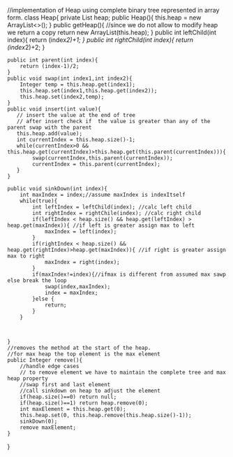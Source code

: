 
//implementation of Heap using complete binary tree represented in array form.
class Heap{
    private List<Integer> heap;
    public Heap(){
        this.heap = new ArrayList<>();
    }
    public getHeap(){
        //since we do not allow to modify heap we return a copy
        return new ArrayList<Integer>(this.heap);
    }
    public int leftChild(int index){
        return (index*2)+1;
    }
    public int rightChild(int index){
        return (index*2)+2;
    }

    public int parent(int index){
        return (index-1)/2;
    }
    public void swap(int index1,int index2){
        Integer temp = this.heap.get(index1);
        this.heap.set(index1,this.heap.get(index2));
        this.heap.set(index2,temp);
    }
    public void insert(int value){
       // insert the value at the end of tree 
       // after insert check if  the value is greater than any of the parent swap with the parent
       this.heap.add(value);
       int currentIndex = this.heap.size()-1;
       while(currentIndex>0 && this.heap.get(currentIndex)>this.heap.get(this.parent(currentIndex))){
            swap(currentIndex,this.parent(currentIndex));
            currentIndex = this.parent(currentIndex);
       }
    }

    public void sinkDown(int index){
        int maxIndex = index;//assume maxIndex is indexItself
        while(true){
            int leftIndex = leftChild(index); //calc left child
            int rightIndex = rightChile(index); //calc right child
            if(leftIndex < heap.size() && heap.get(leftIndex) > heap.get(maxIndex)){ //if left is greater assign max to left
                maxIndex = left(index);
            }
            if(rightIndex < heap.size() && heap.get(rightIndex)>heap.get(maxIndex)){ //if right is greater assign max to right
                maxIndex = right(index);
            }
            if(maxIndex!=index){//ifmax is different from assumed max sawp else break the loop
                swap(index,maxIndex);
                index = maxIndex;
            }else {
                return;
            }
        }



    }
    //removes the method at the start of the heap.
    //for max heap the top element is the max element
    public Integer remove(){
        //handle edge cases 
        // to remove element we have to maintain the complete tree and max heap property
        //swap first and last element
        //call sinkdown on heap to adjust the element 
        if(heap.size()==0) return null;
        if(heap.size()==1) return heap.remove(0);
        int maxElement = this.heap.get(0);
        this.heap.set(0, this.heap.remove(this.heap.size()-1));
        sinkDown(0);
        remove maxElement;
    }


    

    

}